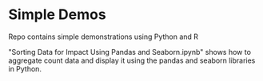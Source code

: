# Simple Demos
Repo contains simple demonstrations using Python and R

"Sorting Data for Impact Using Pandas and Seaborn.ipynb" shows how to aggregate count data and display it using the pandas and seaborn libraries in Python.

